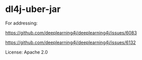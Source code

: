 # dl4j-uber-jar
For addressing:

https://github.com/deeplearning4j/deeplearning4j/issues/6083  

https://github.com/deeplearning4j/deeplearning4j/issues/6132

License: Apache 2.0
